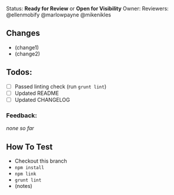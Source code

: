 Status: **Ready for Review** or **Open for Visibility**
Owner: 
Reviewers: @ellenmobify @marlowpayne @mikenikles

## Changes
- (change1)
- (change2)

## Todos:
- [ ] Passed linting check (run `grunt lint`)
- [ ] Updated README
- [ ] Updated CHANGELOG

### Feedback:
_none so far_

## How To Test
- Checkout this branch
- `npm install`
- `npm link`
- `grunt lint`
- (notes)

